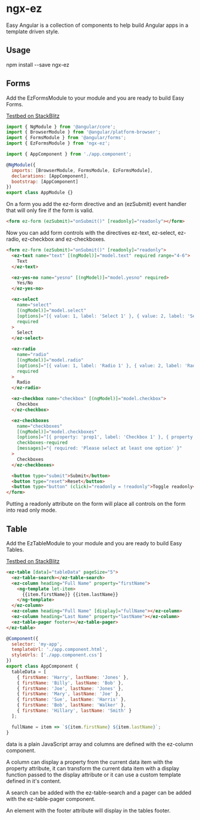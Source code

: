 # ngx-ez

Easy Angular is a collection of components to help build Angular apps in a template driven style.

## Usage

npm install --save ngx-ez

## Forms

Add the EzFormsModule to your module and you are ready to build Easy Forms.

[Testbed on StackBlitz](https://stackblitz.com/edit/angular-8brst8?file=src%2Fapp%2Fapp.component.html)

```javascript
import { NgModule } from '@angular/core';
import { BrowserModule } from '@angular/platform-browser';
import { FormsModule } from '@angular/forms';
import { EzFormsModule } from 'ngx-ez';

import { AppComponent } from './app.component';

@NgModule({
  imports: [BrowserModule, FormsModule, EzFormsModule],
  declarations: [AppComponent],
  bootstrap: [AppComponent]
})
export class AppModule {}
```

On a form you add the ez-form directive and an (ezSubmit) event handler that will only fire if the form is valid.

```html
<form ez-form (ezSubmit)="onSubmit()" [readonly]="readonly"></form>
```

Now you can add form controls with the directives ez-text, ez-select, ez-radio, ez-checkbox and ez-checkboxes.

```html
<form ez-form (ezSubmit)="onSubmit()" [readonly]="readonly">
  <ez-text name="text" [(ngModel)]="model.text" required range="4-6">
    Text
  </ez-text>

  <ez-yes-no name="yesno" [(ngModel)]="model.yesno" required>
    Yes/No
  </ez-yes-no>

  <ez-select
    name="select"
    [(ngModel)]="model.select"
    [options]="[{ value: 1, label: 'Select 1' }, { value: 2, label: 'Select 2' }]"
    required
  >
    Select
  </ez-select>

  <ez-radio
    name="radio"
    [(ngModel)]="model.radio"
    [options]="[{ value: 1, label: 'Radio 1' }, { value: 2, label: 'Radio 2' }]"
    required
  >
    Radio
  </ez-radio>

  <ez-checkbox name="checkbox" [(ngModel)]="model.checkbox">
    Checkbox
  </ez-checkbox>

  <ez-checkboxes
    name="checkboxes"
    [(ngModel)]="model.checkboxes"
    [options]="[{ property: 'prop1', label: 'Checkbox 1' }, { property: 'prop2', label: 'Checkbox 2' }, { property: 'prop3', label: 'Checkbox 3' }]"
    checkboxes-required
    [messages]="{ required: 'Please select at least one option' }"
  >
    Checkboxes
  </ez-checkboxes>

  <button type="submit">Submit</button>
  <button type="reset">Reset</button>
  <button type="button" (click)="readonly = !readonly">Toggle readonly</button>
</form>
```

Putting a readonly attribute on the form will place all controls on the form into read only mode.

## Table

Add the EzTableModule to your module and you are ready to build Easy Tables.

[Testbed on StackBlitz](https://stackblitz.com/edit/angular-npn1p1?file=src%2Fapp%2Fapp.module.ts)

```html
<ez-table [data]="tableData" pageSize="5">
  <ez-table-search></ez-table-search>
  <ez-column heading="Full Name" property="firstName">
    <ng-template let-item>
      {{item.firstName}} {{item.lastName}}
    </ng-template>
  </ez-column>
  <ez-column heading="Full Name" [display]="fullName"></ez-column>
  <ez-column heading="Last Name" property="lastName"></ez-column>
  <ez-table-pager footer></ez-table-pager>
</ez-table>
```

```javascript
@Component({
  selector: 'my-app',
  templateUrl: './app.component.html',
  styleUrls: ['./app.component.css']
})
export class AppComponent {
  tableData = [
    { firstName: 'Harry', lastName: 'Jones' },
    { firstName: 'Billy', lastName: 'Bob' },
    { firstName: 'Joe', lastName: 'Jones' },
    { firstName: 'Mary', lastName: 'Joe' },
    { firstName: 'Sue', lastName: 'Harris' },
    { firstName: 'Bob', lastName: 'Walker' },
    { firstName: 'Hillary', lastName: 'Smith' }
  ];

  fullName = item => `${item.firstName} ${item.lastName}`;
}
```

data is a plain JavaScript array and columns are defined with the ez-column component.

A column can display a property from the current data item with the property attribute, it can transform the current data item with a display function passed to the display attribute or it can use a custom template defined in it's content.

A search can be added with the ez-table-search and a pager can be added with the ez-table-pager component.

An element with the footer attribute will display in the tables footer.
